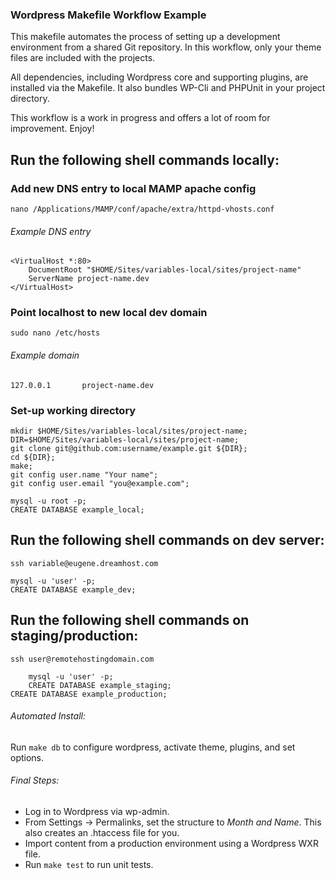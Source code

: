 ### Wordpress Makefile Workflow Example

This makefile automates the process of setting up a development environment from a shared Git repository. In this workflow, only your theme files are included with the projects. 

All dependencies, including Wordpress core and supporting plugins, are installed via the Makefile. It also bundles WP-Cli and PHPUnit in your project directory. 

This workflow is a work in progress and offers a lot of room for improvement.
Enjoy!

## Run the following shell commands locally:

### Add new DNS entry to local MAMP apache config

	nano /Applications/MAMP/conf/apache/extra/httpd-vhosts.conf

###### Example DNS entry
	<VirtualHost *:80>
		DocumentRoot "$HOME/Sites/variables-local/sites/project-name"
   		ServerName project-name.dev
	</VirtualHost>

### Point localhost to new local dev domain

	sudo nano /etc/hosts

###### Example domain

	127.0.0.1       project-name.dev

### Set-up working directory
	
	mkdir $HOME/Sites/variables-local/sites/project-name;
	DIR=$HOME/Sites/variables-local/sites/project-name;
	git clone git@github.com:username/example.git ${DIR};
	cd ${DIR};
	make;
	git config user.name "Your name";
	git config user.email "you@example.com";

	mysql -u root -p;
	CREATE DATABASE example_local;

## Run the following shell commands on dev server:

	ssh variable@eugene.dreamhost.com

	mysql -u 'user' -p;
	CREATE DATABASE example_dev;

## Run the following shell commands on staging/production:

	ssh user@remotehostingdomain.com

        mysql -u 'user' -p;
        CREATE DATABASE example_staging;
	CREATE DATABASE example_production;

###### Automated Install:

Run `make db` to configure wordpress, activate theme, plugins, and set options.


###### Final Steps:

* Log in to Wordpress via wp-admin.
* From Settings &rarr; Permalinks, set the structure to _Month and Name_. This also creates an .htaccess file for you.
* Import content from a production environment using a Wordpress WXR file. 
* Run `make test` to run unit tests.

